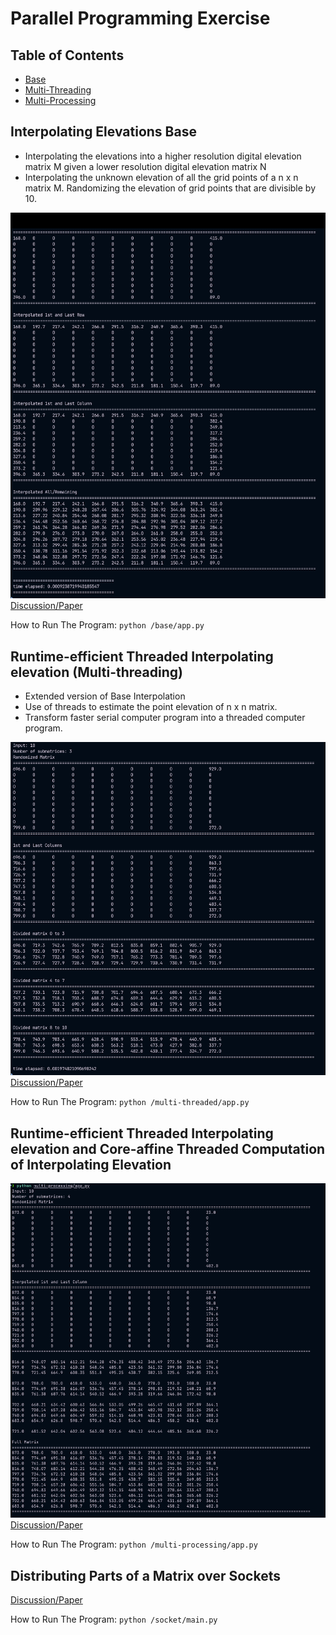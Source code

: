 # Parallel Programming Exercise

## Table of Contents
- [Base](#interpolating-elevations-base)
- [Multi-Threading](#runtime-efficient-threaded-interpolating-elevation-multi-threading)
- [Multi-Processing]()

## Interpolating Elevations Base
- Interpolating the elevations into a higher resolution digital elevation matrix M given a lower resolution digital elevation matrix N
- Interpolating the unknown elevation of all the grid points of a n x n matrix M. Randomizing
the elevation of grid points that are divisible by 10.

![Screenshot](./assets/screenshots/base.png)
[Discussion/Paper](./assets/pdfs/base.pdf)

How to Run The Program:
`python /base/app.py`

## Runtime-efficient Threaded Interpolating elevation (Multi-threading)
- Extended version of Base Interpolation
- Use of threads to estimate the point elevation of n x n matrix.
- Transform faster serial computer program into a threaded computer program.

![Screenshot](./assets/screenshots/multithreading.png)
[Discussion/Paper](./assets/pdfs/multithreading.pdf)

How to Run The Program:
`python /multi-threaded/app.py`

## Runtime-efficient Threaded Interpolating elevation and Core-affine Threaded Computation of Interpolating Elevation
![Screenshot](./assets/screenshots/multiprocessing.png)
[Discussion/Paper](./assets/pdfs/multiprocessing.pdf)

How to Run The Program:
`python /multi-processing/app.py`

## Distributing Parts of a Matrix over Sockets
[Discussion/Paper](./assets/pdfs/socket.pdf)

How to Run The Program:
`python /socket/main.py`